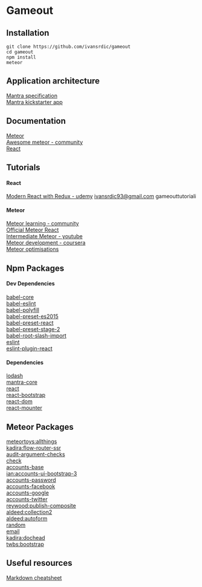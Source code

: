 # Gameout

## Installation
```
git clone https://github.com/ivansrdic/gameout
cd gameout
npm install
meteor
```


## Application architecture
[Mantra specification](https://kadirahq.github.io/mantra/)<br>
[Mantra kickstarter app](https://github.com/mantrajs/meteor-mantra-kickstarter)


## Documentation
[Meteor](http://docs.meteor.com/#/full/quickstart)<br>
[Awesome meteor - community](https://github.com/Urigo/awesome-meteor)<br>
[React](https://facebook.github.io/react/docs/getting-started.html)<br>


## Tutorials
#### React
[Modern React with Redux - udemy](https://www.udemy.com/react-redux/learn/#/) ivansrdic93@gmail.com gameouttutoriali
#### Meteor
[Meteor learning - community](https://github.com/ericdouglas/Meteor-Learning)<br>
[Official Meteor React](https://www.meteor.com/tutorials/react/creating-an-app)<br>
[Intermediate Meteor - youtube](https://www.youtube.com/watch?v=BI8IslJHSag&list=PLLnpHn493BHFYZUSK62aVycgcAouqBt7V&ab_channel=LevelUpTuts)<br>
[Meteor development - coursera](https://www.coursera.org/learn/meteor-development/)<br>
[Meteor optimisations](https://bulletproofmeteor.com/basics/introduction)<br>


## Npm Packages
#### Dev Dependencies
[babel-core](https://github.com/babel/babel/tree/master/packages/babel-core)<br>
[babel-eslint](https://github.com/babel/babel/tree/master/packages/babel-core)<br>
[babel-polyfill](https://babeljs.io/docs/usage/polyfill/)<br>
[babel-preset-es2015](https://babeljs.io/docs/plugins/preset-es2015/)<br>
[babel-preset-react](https://babeljs.io/docs/plugins/preset-react/)<br>
[babel-preset-stage-2](https://babeljs.io/docs/plugins/preset-stage-2/)<br>
[babel-root-slash-import](https://github.com/mantrajs/babel-root-slash-import)<br>
[eslint](http://eslint.org/)<br>
[eslint-plugin-react](https://github.com/yannickcr/eslint-plugin-react)

#### Dependencies
[lodash](https://lodash.com/)<br>
[mantra-core](https://github.com/mantrajs/mantra-core)<br>
[react](https://facebook.github.io/react/)<br>
[react-bootstrap](https://react-bootstrap.github.io)<br>
[react-dom](https://www.npmjs.com/package/react-dom)<br>
[react-mounter](https://github.com/kadirahq/react-mounter)

## Meteor Packages
[meteortoys:allthings](https://atmospherejs.com/meteortoys/allthings)<br>
[kadira:flow-router-ssr](https://atmospherejs.com/kadira/flow-router-ssr)<br>
[audit-argument-checks](https://atmospherejs.com/meteor/audit-argument-checks)<br>
[check](https://atmospherejs.com/meteor/check)<br>
[accounts-base](https://atmospherejs.com/meteor/accounts-base)<br>
[ian:accounts-ui-bootstrap-3](https://atmospherejs.com/ian/accounts-ui-bootstrap-3)<br>
[accounts-password](https://atmospherejs.com/meteor/accounts-password)<br>
[accounts-facebook](https://atmospherejs.com/meteor/accounts-facebook)<br>
[accounts-google](https://atmospherejs.com/meteor/accounts-google)<br>
[accounts-twitter](https://atmospherejs.com/meteor/accounts-twitter)<br>
[reywood:publish-composite](https://atmospherejs.com/reywood/publish-composite)<br>
[aldeed:collection2](https://atmospherejs.com/aldeed/collection2)<br>
[aldeed:autoform](https://atmospherejs.com/aldeed/autoform)<br>
[random](https://atmospherejs.com/meteor/random)<br>
[email](http://docs.meteor.com/#/full/email)<br>
[kadira:dochead](https://atmospherejs.com/kadira/dochead)<br>
[twbs:bootstrap](https://atmospherejs.com/twbs/bootstrap)

## Useful resources
[Markdown cheatsheet](https://github.com/adam-p/markdown-here/wiki/Markdown-Cheatsheet)